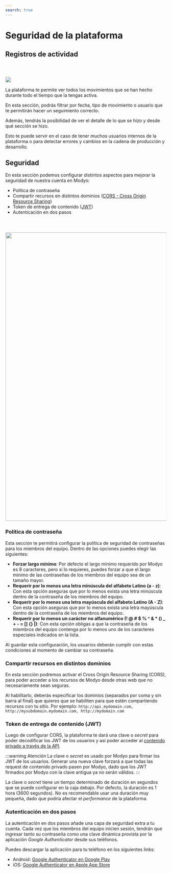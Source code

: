 ```yaml
---
search: true
---
```


# Seguridad de la plataforma

## Registros de actividad

<img src="/assets/img/platform/activity-logs.jpg" style="margin-top: 40px; border: 1px solid #EEE;" />

La plataforma te permite ver todos los movimientos que se han hecho durante todo el tiempo que la tengas activa.

En esta sección, podrás filtrar por fecha, tipo de movimiento o usuario que te permitirán hacer un seguimiento correcto.

Además, tendrás la posibilidad de ver el detalle de lo que se hizo y desde qué sección se hizo.

Esto te puede servir en el caso de tener muchos usuarios internos de la plataforma o para detectar errores y cambios en la cadena de producción y desarrollo.



## Seguridad

En esta sección podemos configurar distintos aspectos para mejorar la seguridad de nuestra cuenta en Modyo:

* Política de contraseña
* Compartir recursos en distintos dominios ([CORS - Cross Origin Resource Sharing](https://www.w3.org/TR/cors/))
* Token de entrega de contenido ([JWT](https://tools.ietf.org/html/rfc7519))
* Autenticación en dos pasos

<img src="/assets/img/platform/cors.png" width="900" style="margin-top: 40px; border: 1px solid #EEE;" />

### Política de contraseña

Esta sección te permitirá configurar la política de seguridad de contraseñas para los miembros del equipo. Dentro de las opciones puedes elegir las siguientes:

* **Forzar largo mínimo**: Por defecto el largo mínimo requerido por Modyo es 8 caracteres, pero si lo requieres, puedes forzar a que el largo mínimo de las contraseñas de los miembros del equipo sea de un tamaño mayor.
* **Requerir por lo menos una letra minúscula del alfabeto Latino (a - z)**: Con esta opción aseguras que por lo menos exista una letra minúscula dentro de la contraseña de los miembros del equipo.
* **Requerir por lo menos una letra mayúscula del alfabeto Latino (A - Z)**: Con esta opción aseguras que por lo menos exista una letra mayúscula dentro de la contraseña de los miembros del equipo.
* **Requerir por lo menos un carácter no alfanumérico (! @ # $ % ^ & * () _ + - = [] {} |)**: Con esta opción obligas a que la contraseña de los miembros del equipo contenga por lo menos uno de los caracteres especiales indicados en la lista.

Al guardar esta configuración, los usuarios deberán cumplir con estas condiciones al momento de cambiar su contraseña.

### Compartir recursos en distintos dominios

En esta sección podremos activar el Cross Origin Resource Sharing (CORS), para poder acceder a los recursos de Modyo desde otras web que no necesariamente sean seguras.

Al habilitarlo, deberás especificar los dominios (separados por coma y sin barra al final) que quieres que se habiliten para que estén compartiendo recursos con tu sitio. Por ejemplo:
`http://api.mydomain.com, http://mysubdomain.mydomain.com, http://mydomain.com`

### Token de entrega de contenido (JWT)

Luego de configurar CORS, la plataforma te dará una clave o _secret_ para poder decodificar los JWT de los usuarios y así poder acceder al [contenido privado a través de la API](/platform/content/public-api-reference.html#contenido-privado-2).

:::warning Atención
La clave o _secret_ es usado por Modyo para firmar los JWT de los usuarios. Generar una nueva clave forzará a que todas las request de contenido privado pasen por Modyo, dado que los JWT firmados por Modyo con la clave antigua ya no serán válidos.
:::

La clave o _secret_ tiene un tiempo determinado de duración en segundos que se puede configurar en la caja debajo. Por defecto, la duración es 1 hora (3600 segundos). No es recomendable usar una duración muy pequeña, dado que podría afectar el _performance_ de la plataforma.

### Autenticación en dos pasos

La autenticación en dos pasos añade una capa de seguridad extra a tu cuenta. Cada vez que los miembros del equipo inicien sesión, tendrán que ingresar tanto su contraseña como una clave dinámica provista por la aplicación _Google Authenticator_ desde sus teléfonos.

Puedes descargar la aplicación para tu teléfono en los siguientes links:

* Android: [Google Authenticator en Google Play](https://play.google.com/store/apps/details?id=com.google.android.apps.authenticator2)
* iOS: [Google Authenticator en Apple App Store](https://apps.apple.com/us/app/google-authenticator/id388497605)
